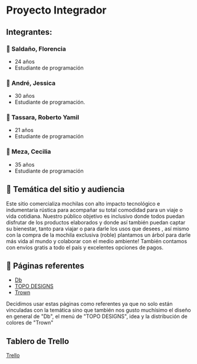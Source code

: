 # Proyecto Integrador 
## Integrantes: 
### 👩 Saldaño, Florencia 
 - 24 años
 - Estudiante de programación


### 👩 André, Jessica 
 - 30 años
 - Estudiante de programación.


### 🧔 Tassara, Roberto Yamil
 - 21 años
 - Estudiante de programación

### 👩 Meza, Cecilia 
 - 35 años
 - Estudiante de programación


## 💬 Temática del sitio y audiencia
Este sitio comercializa mochilas con alto impacto tecnológico e indumentaria rústica para acompañar su total comodidad para un viaje o vida cotidiana. Nuestro público objetivo es inclusivo donde todos puedan disfrutar de los productos elaborados y donde así también puedan captar su bienestar, tanto para viajar o para darle los usos que desees , así mismo con la compra de la mochila exclusiva (roble) plantamos un árbol para darle más vida al mundo y colaborar con el medio ambiente!  También contamos con envíos gratis a todo el país y excelentes opciones de pagos.


## 📄 Páginas referentes
- [Db](https://dbjourney.com/)
- [TOPO DESIGNS](https://topodesigns.com/)
- [Trown](https://www.trown.com.ar/)

Decidimos usar estas páginas como referentes ya que no solo están vinculadas con la temática sino que también nos gusto muchísimo el diseño en general de "Db", el menú de "TOPO DESIGNS", idea  y la distribución de colores de "Trown"

## Tablero de Trello
[Trello](https://trello.com/b/nGhts51n/grupo-2-c10)
